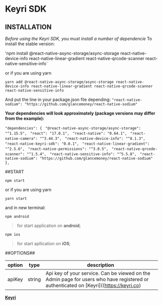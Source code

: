 # Keyri SDK

## INSTALLATION

_Before using the Keyri SDK, you must install a number of dependencie_
To install the stable version:

'npm install @react-native-async-storage/async-storage react-native-device-info react-native-linear-gradient react-native-qrcode-scanner react-native-sensitive-info`

or if you are using yarn

`yarn add @react-native-async-storage/async-storage react-native-device-info react-native-linear-gradient react-native-qrcode-scanner react-native-sensitive-info`

And put the line in your package.json file depending:
`"react-native-sodium": "https://github.com/glancemoney/react-native-sodium"`

**Your dependencies will look approximately (package versions may differ from the example):**

`"dependencies": {`
` "@react-native-async-storage/async-storage": "^1.15.5",`
` "react": "17.0.1",`
` "react-native": "0.64.1",`
` "react-native-camera": "^3.44.3",`
` "react-native-device-info": "^8.1.3",`
` "react-native-keyri-sdk": "0.0.1",`
` "react-native-linear-gradient": "^2.5.6",`
` "react-native-permissions": "^3.0.5",`
` "react-native-qrcode-scanner": "^1.5.4",`
` "react-native-sensitive-info": "^5.5.8",`
` "react-native-sodium": "https://github.com/glancemoney/react-native-sodium"`
`},`

##START

`npm start`

or if you are using yarn

`yarn start`

and in new terminal:

`npm android`

> for start application on **android**;

`npm ios`

> for start apllication on **iOS**;

##OPTIONS##

| **option** | **type** | **description**                                                                                                                       |
| ---------- | -------- | ------------------------------------------------------------------------------------------------------------------------------------- |
| apiKey     | string   | Api key of your service. Can be viewed on the Admin page for users who have registered or authenticated on [Keyri]((https://keyri.co) |

**[Keyri](https://keyri.co)**

